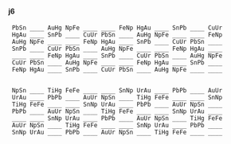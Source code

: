 #### j6

     PbSn ____ AuHg NpFe ____ ____ FeNp HgAu ____ SnPb ____ CuUr
     HgAu ____ SnPb ____ CuUr PbSn ____ AuHg NpFe ____ ____ FeNp
     AuHg NpFe ____ ____ FeNp HgAu ____ SnPb ____ CuUr PbSn ____
     SnPb ____ CuUr PbSn ____ AuHg NpFe ____ ____ FeNp HgAu ____
     ____ ____ FeNp HgAu ____ SnPb ____ CuUr PbSn ____ AuHg NpFe
     CuUr PbSn ____ AuHg NpFe ____ ____ FeNp HgAu ____ SnPb ____
     FeNp HgAu ____ SnPb ____ CuUr PbSn ____ AuHg NpFe ____ ____


     NpSn ____ TiHg FeFe ____ ____ SnNp UrAu ____ PbPb ____ AuUr
     UrAu ____ PbPb ____ AuUr NpSn ____ TiHg FeFe ____ ____ SnNp
     TiHg FeFe ____ ____ SnNp UrAu ____ PbPb ____ AuUr NpSn ____
     PbPb ____ AuUr NpSn ____ TiHg FeFe ____ ____ SnNp UrAu ____
     ____ ____ SnNp UrAu ____ PbPb ____ AuUr NpSn ____ TiHg FeFe
     AuUr NpSn ____ TiHg FeFe ____ ____ SnNp UrAu ____ PbPb ____
     SnNp UrAu ____ PbPb ____ AuUr NpSn ____ TiHg FeFe ____ ____

